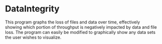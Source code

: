 # DataIntegrity
This program graphs the loss of files and data over time, effectively showing which portion of throughput is negatively impacted by data and file loss. The program can easily be modified to graphically show any data sets the user wishes to visualize.

